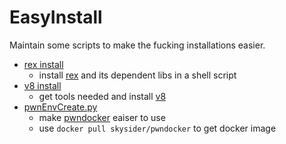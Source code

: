 # EasyInstall
Maintain some scripts to make the fucking installations easier.

- [rex install](./rex_install.sh)
  - install [rex](https://github.com/angr/rex.git) and its dependent libs in a shell script
- [v8 install](https://github.com/Ma5ker/EasyInstall/blob/master/v8_install.sh)
  - get tools needed and install [v8](https://v8.dev/docs) 
- [pwnEnvCreate.py](https://github.com/Ma5ker/EasyInstall/blob/master/pwnEnvCreate.py)
  - make [pwndocker](https://github.com/skysider/pwndocker.git) eaiser to use
  - use `docker pull skysider/pwndocker` to get docker image
